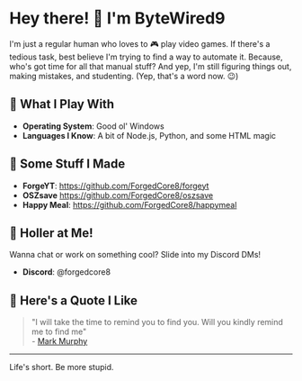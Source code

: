 # Hey there! 👋 I'm ByteWired9

I'm just a regular human who loves to 🎮 play video games. If there's a tedious task, best believe I'm trying to find a way to automate it. Because, who's got time for all that manual stuff? And yep, I'm still figuring things out, making mistakes, and studenting. (Yep, that's a word now. 😉)

## 💼 What I Play With
- **Operating System**: Good ol' Windows
- **Languages I Know**: A bit of Node.js, Python, and some HTML magic

## 🎈 Some Stuff I Made
- **ForgeYT**: https://github.com/ForgedCore8/forgeyt
- **OSZsave** https://github.com/ForgedCore8/oszsave
- **Happy Meal**: https://github.com/ForgedCore8/happymeal

## 📣 Holler at Me!
Wanna chat or work on something cool? Slide into my Discord DMs!
- **Discord**: @forgedcore8

## 🍪 Here's a Quote I Like
> "I will take the time to remind you to find you. Will you kindly remind me to find me"  
> \- [Mark Murphy](https://genius.com/artists/Mark-murphy)

---

Life's short. Be more stupid.
